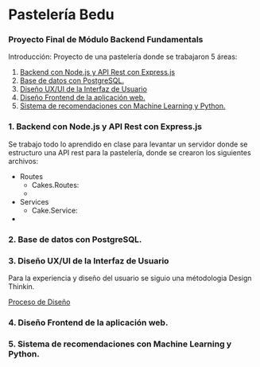 # Pastelería Bedu
### Proyecto Final de Módulo Backend Fundamentals

Introducción:
Proyecto de una pastelería donde se trabajaron 5 áreas: 
1. <a href="bacjend" >Backend con Node.js y API Rest con Express.js</a>
2. <a href="postgresql" >Base de datos con PostgreSQL.</a>
3. <a href="design" >Diseño UX/UI de la Interfaz de Usuario </a>
4. <a href="frontend" >Diseño Frontend de la aplicación web.</a>
5. <a href="ml" >Sistema de recomendaciones con Machine Learning y Python.</a>

<section id="backend">
  <h3>1. Backend con Node.js y API Rest con Express.js</h3>
  <p>Se trabajo todo lo aprendido en clase para levantar un servidor donde se estructuro una API rest para la pastelería, donde se crearon los siguientes archivos:</p>
  
  <ul>
    <li>Routes <ul>
        <li>Cakes.Routes: <li>
      </ul>
    </li>
    <li>Services <ul>
        <li>Cake.Service: </li>
      </ul>
    <li>
  </ul>
</section>
  
<section id="postgresql">
  <h3>2. Base de datos con PostgreSQL.</h3>  
</section>

<section id="design">
  <h3>3. Diseño UX/UI de la Interfaz de Usuario</h3>
  <p>Para la experiencia y diseño del usuario se siguio una métodologia Design Thinkin.</p>
  <a href='./design/' >Proceso de Diseño</a>
 </section>
 
<section id="frontend">
  <h3>4. Diseño Frontend de la aplicación web.</h3>  
</section>

<section id="ml">
  <h3>5. Sistema de recomendaciones con Machine Learning y Python.</h3>  
</section>
